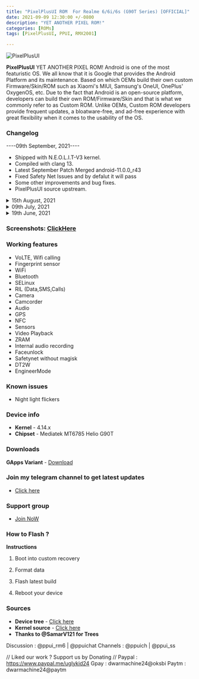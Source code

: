 ```yaml
---
title: "PixelPlusUI ROM  For Realme 6/6i/6s (G90T Series) [OFFICIAL]"
date: 2021-09-09 12:30:00 +/-0800
description: "YET ANOTHER PIXEL ROM!"
categories: [ROMs]
tags: [PixelPlusUI, PPUI, RMX2001]

---
```


![PixelPlusUI](https://gitlab.com/sribalaji/sribalaji.gitlab.io/-/raw/master/assets/images/headers/PPUI_v3.6.jpg?raw=true)

**PixelPlusUI** YET ANOTHER PIXEL ROM!
Android is one of the most featuristic OS. We all know that it is Google that provides the Android Platform and its maintenance. Based on which OEMs build their own custom Firmware/Skin/ROM such as Xiaomi's MIUI, Samsung's OneUI, OnePlus' OxygenOS, etc. Due to the fact that Android is an open-source platform, developers can build their own ROM/Firmware/Skin and that is what we commonly refer to as Custom ROM. Unlike OEMs, Custom ROM developers provide frequent updates, a bloatware-free, and ad-free experience with great flexibility when it comes to the usability of the OS.

### Changelog

----09th September, 2021----
- Shipped with N.E.O.L.I.T-V3 kernel.
- Compiled with clang 13.
- Latest September Patch Merged android-11.0.0_r43
- Fixed Safety Net Issues and by defalut it will pass 
- Some other improvements and bug fixes.
- PixelPlusUI source upstream.

<details>
<summary>15th August, 2021</summary>
<p><ul>
<li> Merged August ASB (android-11.0.0_r40).</li>
<li> Improved status bar padding.</li>
<li> Added Realme Dirac support.</li>
<li> Enhanced Stability and overall performance of device.</li>
<li> Misc Improvements.</li>
<li> Shipped with N.E.O.L.I.T-V2 kernel.</li>
<li> Added fps: indicator in FPS overaly.</li>
<li> PixelPlusUI source upstream.</li>
</ul></p>
</details>

<details>
<summary>09th July, 2021</summary>
<p><ul>
	<li>Merged July ASB (android-11.0.0_r38) </li>
	<li>Improved performance and some misc addition</li>
	<li>Source built kernel</li>
	<li>PixelPlusUI source upstream.</li>
	<li>Introduce Android 12 Style Switches</li>
	<li>Some misc addition</li>
</ul></p>
</details>

<details>
<summary>19th June, 2021</summary>
<p><ul>
	<li>Merged June ASB (android-11.0.0_r38) </li>
	<li>PixelPlusUI source upstream.</li>
	<li>Removed prebuilt apps added by me.</li>
	<li>Added performance profiles.</li>
	<li>Fixed Network Speed indicators on Status bar.</li>
	<li>Added GCam GO as prebuilt-app.</li>
    <li>Fixed boot animation in dark mode.</li>
	<li>Fixed blur</li>
	<li>Fixed FPS overlay in RealmeParts.</li>
	<li>Fixed audio in Wifi calls.</li>
	<li>Replaced GameMode with PerformanceProfile along with the addition of PowerSaving profile.</li>
    <li>Fixed fingerprint erased after reboot with or without magisk</li>
    <li>Improved performance and some misc addition</li>
</ul></p>
</details>

### Screenshots: [ClickHere](https://t.me/TheCloverly_Projects/251)

### Working features
* VoLTE, Wifi calling
* Fingerprint sensor
* WiFi
* Bluetooth
* SELinux
* RIL (Data,SMS,Calls)
* Camera
* Camcorder
* Audio
* GPS
* NFC
* Sensors
* Video Playback
* ZRAM
* Internal audio recording
* Faceunlock
* Safetynet without magisk
* DT2W
* EngineerMode

### Known issues
* Night light flickers

### Device info
* **Kernel** - 4.14.x
* **Chipset** - Mediatek MT6785 Helio G90T

### Downloads
**GApps Variant** - [Download](https://www.pling.com/p/1527593/#files-panel)

### Join my telegram channel to get latest updates
* [Click here](https://t.me/TheCloverly_Releases)

### Support group
* [Join NoW](https://t.me/SriBalajiHub)

### How to Flash ?
**Instructions**

1) Boot into custom recovery 

2) Format data

3) Flash latest build

4) Reboot your device 

### Sources
* **Device tree** - [Click here](https://gitlab.com/sribalaji/device_realme_RMX2001)
* **Kernel source** - [Click here](https://github.com/ManshuTyagi/kernel_realme_RMX2001)
* **Thanks to @SamarV121 for Trees**

Discussion : @ppui_rm6 | @ppuichat 
Channels : @ppuich | @ppui_ss

// Liked our work ? Support us by Donating //
Paypal : https://www.paypal.me/uglykid24
Gpay : dwarmachine24@oksbi
Paytm : dwarmachine24@paytm